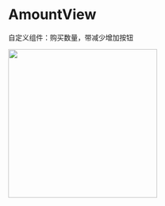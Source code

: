 # AmountView
自定义组件：购买数量，带减少增加按钮


<img src="https://github.com/abiang/AmountView/raw/master/screenshot/screenshot1.png" style="width:300px">
